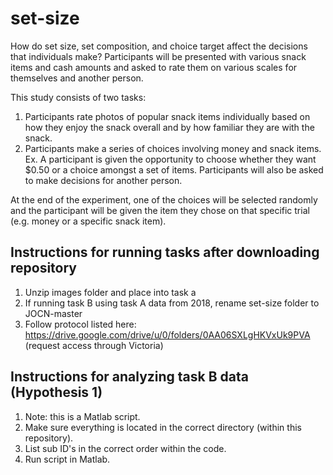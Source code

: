 # set-size
How do set size, set composition, and choice target affect the decisions that individuals make? Participants will be presented with various snack items and cash amounts and asked to rate them on various scales for themselves and another person.

This study consists of two tasks:
  1) Participants rate photos of popular snack items individually based on how they enjoy the snack overall and by how familiar they are with the snack.
  2) Participants make a series of choices involving money and snack items. Ex. A participant is given the opportunity to choose whether they want $0.50 or a choice amongst a set of items. Participants will also be asked to make decisions for another person.
  
At the end of the experiment, one of the choices will be selected randomly and the participant will be given the item they chose on that specific trial (e.g. money or a specific snack item).

## Instructions for running tasks after downloading repository
  1) Unzip images folder and place into task a
  2) If running task B using task A data from 2018, rename set-size folder to JOCN-master
  3) Follow protocol listed here: https://drive.google.com/drive/u/0/folders/0AA06SXLgHKVxUk9PVA (request access through Victoria)

## Instructions for analyzing task B data (Hypothesis 1)
  1) Note: this is a Matlab script.
  2) Make sure everything is located in the correct directory (within this repository).
  3) List sub ID's in the correct order within the code.
  4) Run script in Matlab.
